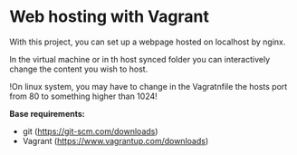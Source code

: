 # Web hosting with Vagrant

With this project, you can set up a webpage hosted on localhost by nginx.

In the virtual machine or in th host synced folder you can interactively change the content you wish to host.

!On linux system, you may have to change in the Vagratnfile the hosts port from 80 to something higher than 1024!

**Base requirements:**

 - git (https://git-scm.com/downloads)
 - Vagrant (https://www.vagrantup.com/downloads)